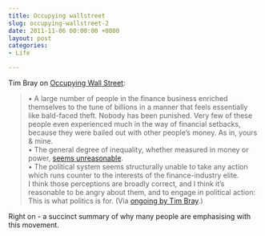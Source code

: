 ```yaml
---
title: Occupying wallstreet
slug: occupying-wallstreet-2
date: 2011-11-06 00:00:00 +0000
layout: post
categories: 
- Life

---
```

Tim Bray on&#xa0;[Occupying Wall Street][tbray]:

>   &#x2022; A large number of people in the finance business enriched themselves to the tune of billions in a manner that feels essentially like bald-faced theft. Nobody has been punished. Very few of these people even experienced much in the way of financial setbacks, because they were bailed out with other people&#x2019;s money. As in, yours &amp; mine.  
>     &#x2022; The general degree of inequality, whether measured in money or power, [seems unreasonable][wikipedia].  
>     &#x2022; The political system seems structurally unable to take any action which runs counter to the interests of the finance-industry elite.  
> I think those perceptions are broadly correct, and I think it&#x2019;s reasonable to be angry about them, and to engage in political action: This is what politics is for.
(Via [ongoing by Tim Bray][tbray 2].)  

Right on - a succinct summary of why many people are emphasising with this movement.

[tbray]: http://www.tbray.org/ongoing/When/201x/2011/10/10/Occupying-Wall-Street
[tbray 2]: http://www.tbray.org/ongoing/
[wikipedia]: http://en.wikipedia.org/wiki/Distribution_of_wealth#In_the_United_States
